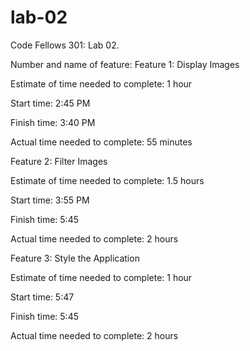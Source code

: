 # lab-02
Code Fellows 301: Lab 02.

Number and name of feature: 
Feature 1: Display Images

Estimate of time needed to complete: 1 hour

Start time: 2:45 PM

Finish time: 3:40 PM

Actual time needed to complete: 55 minutes

Feature 2: Filter Images

Estimate of time needed to complete: 1.5 hours

Start time: 3:55 PM

Finish time: 5:45

Actual time needed to complete: 2 hours 

Feature 3: Style the Application

Estimate of time needed to complete: 1 hour

Start time: 5:47

Finish time: 5:45

Actual time needed to complete: 2 hours 


